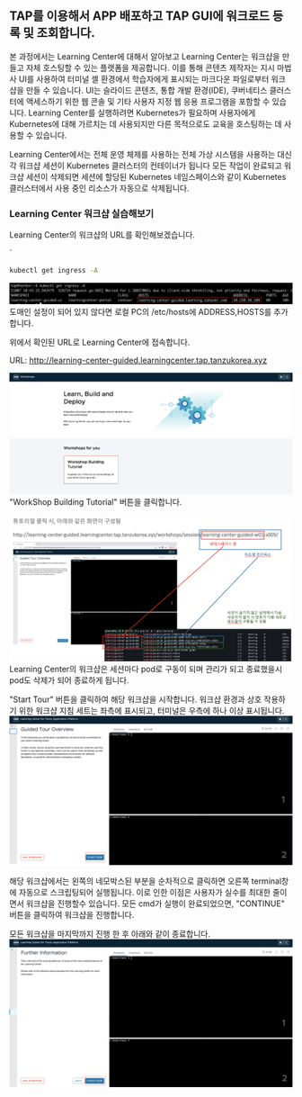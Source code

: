 ## TAP를 이용해서 APP 배포하고 TAP GUI에 워크로드 등록 및 조회합니다.

본 과정에서는 Learning Center에 대해서 알아보고
Learning Center는 워크샵을 만들고 자체 호스팅할 수 있는 플랫폼을 제공합니다. 이를 통해 콘텐츠 제작자는 지시 마법사 UI를 사용하여 
터미널 셸 환경에서 학습자에게 표시되는 마크다운 파일로부터 워크샵을 만들 수 있습니다. UI는 슬라이드 콘텐츠, 통합 개발 환경(IDE), 쿠버네티스 클러스터에 액세스하기 위한 웹 콘솔 및 기타 사용자 지정 웹 응용 프로그램을 포함할 수 있습니다.
Learning Center를 실행하려면 Kubernetes가 필요하며 사용자에게 Kubernetes에 대해 가르치는 데 사용되지만 다른 목적으로도 교육을 호스팅하는 데 사용할 수 있습니다.


 Learning Center에서는 전체 운영 체제를 사용하는 전체 가상 시스템을 사용하는 대신 각 워크샵 세션이 Kubernetes 클러스터의 컨테이너가 됩니다
 모든 작업이 완료되고 워크샵 세션이 삭제되면 세션에 할당된 Kubernetes 네임스페이스와 같이 Kubernetes 클러스터에서 사용 중인 리소스가 자동으로 삭제됩니다.

### Learning Center 워크샵 실습해보기
Learning Center의 워크샵의 URL를 확인해보겠습니다.

`
```cmd
kubectl get ingress -A
```

![](../images/lc-00.png)
도매인 설정이 되어 있지 않다면 로컬 PC의 /etc/hosts에 ADDRESS,HOSTS를 추가합니다.


위에서 확인된 URL로 Learning Center에 접속합니다.

URL: http://learning-center-guided.learningcenter.tap.tanzukorea.xyz

![](../images/lc-001.png)
"WorkShop Building Tutorial" 버튼을 클릭합니다.


![](../images/lc-h.png)
Learning Center의 워크샵은 세션마다 pod로 구동이 되며 관리가 되고 종료했을시 pod도 삭제가 되어 종료하게 됩니다.



"Start Tour" 버튼을 클릭하여 해당 워크샵을 시작합니다.
워크샵 환경과 상호 작용하기 위한 워크샵 지침 세트는 좌측에 표시되고, 터미널은 우측에 하나 이상 표시됩니다.
![](../images/lc-002.png)


해당 워크샵에서는 왼쪽의 네모박스된 부분을 순차적으로 클릭하면 오른쪽 terminal창에 자동으로 스크립팅되어 실행됩니다.
이로 인한 이점은 사용자가 실수를 최대한 줄이면서 워크샵을 진행할수 있습니다. 
모든 cmd가 실행이 완료되었으면, "CONTINUE" 버튼을 클릭하여 워크샵을 진행합니다.


모든 워크샵을 마지막까지 진행 한 후 아래와 같이 종료합니다.
![](../images/lc-f.png)


